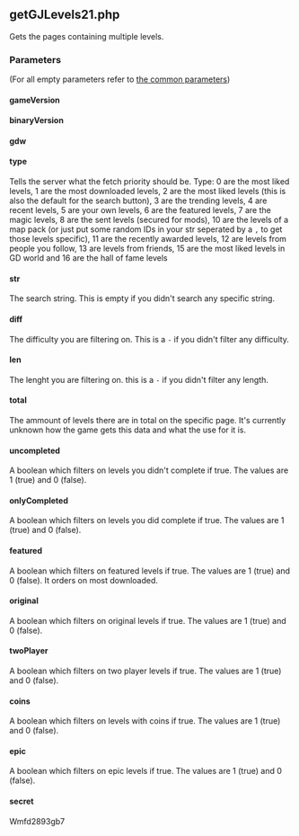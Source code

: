 ## getGJLevels21.php
Gets the pages containing multiple levels.
### Parameters
(For all empty parameters refer to [the common parameters](https://github.com/SMJSGaming/GDDocs/blob/master/endpoints/common_parameters.md))
#### gameVersion
#### binaryVersion
#### gdw
#### type
Tells the server what the fetch priority should be. Type: 0 are the most liked levels, 1 are the most downloaded levels, 2 are the most liked levels (this is also the default for the search button), 3 are the trending levels, 4 are recent levels, 5 are your own levels, 6 are the featured levels, 7 are the magic levels, 8 are the sent levels (secured for mods), 10 are the levels of a map pack (or just put some random IDs in your str seperated by a `,` to get those levels specific), 11 are the recently awarded levels, 12 are levels from people you follow, 13 are levels from friends, 15 are the most liked levels in GD world and 16 are the hall of fame levels
#### str
The search string. This is empty if you didn't search any specific string.
#### diff
The difficulty you are filtering on. This is a `-` if you didn't filter any difficulty.
#### len
The lenght you are filtering on. this is a `-` if you didn't filter any length.
#### total
The ammount of levels there are in total on the specific page. It's currently unknown how the game gets this data and what the use for it is.
#### uncompleted
A boolean which filters on levels you didn't complete if true. The values are 1 (true) and 0 (false).
#### onlyCompleted
A boolean which filters on levels you did complete if true. The values are 1 (true) and 0 (false).
#### featured
A boolean which filters on featured levels if true. The values are 1 (true) and 0 (false). It orders on most downloaded.
#### original
A boolean which filters on original levels if true. The values are 1 (true) and 0 (false).
#### twoPlayer
A boolean which filters on two player levels if true. The values are 1 (true) and 0 (false).
#### coins
A boolean which filters on levels with coins if true. The values are 1 (true) and 0 (false).
#### epic
A boolean which filters on epic levels if true. The values are 1 (true) and 0 (false).
#### secret
Wmfd2893gb7

